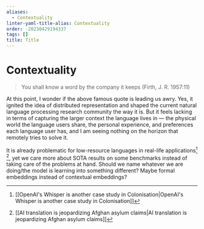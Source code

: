 ```yaml
---
aliases:
  - Contextuality
linter-yaml-title-alias: Contextuality
order: -20230429194337
tags: []
title: Title
---
```


# Contextuality

> You shall know a word by the company it keeps (Firth, J. R. 1957:11)

At this point, I wonder if the above famous quote is leading us awry. Yes, it ignited the idea of distributed representation and shaped the current natural language processing research community the way it is. But it feels lacking in terms of capturing the larger context the language lives in — the physical world the language users share, the personal experience, and preferences each language user has, and I am seeing nothing on the horizon that remotely tries to solve it. 

It is already problematic for low-resource languages in real-life applications[^1] [^2], yet we care more about SOTA results on some benchmarks instead of taking care of the problems at hand. Should we name whatever we are doing/the model is learning into something different? Maybe formal embeddings instead of contextual embeddings?

[^1]: [[OpenAI's Whisper is another case study in Colonisation|OpenAI's Whisper is another case study in Colonisation]]
[^2]: [[AI translation is jeopardizing Afghan asylum claims|AI translation is jeopardizing Afghan asylum claims]]